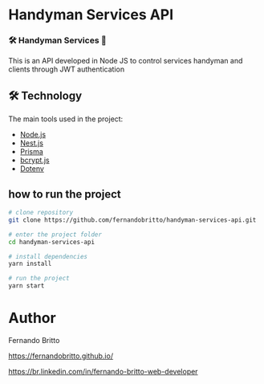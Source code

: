 # Handyman Services API

### :hammer_and_wrench: Handyman Services :house_with_garden:

This is an API developed in Node JS to control services handyman and clients through JWT authentication

## 🛠 Technology

The main tools used in the project:

- [Node.js][nodejs]
- [Nest.js][nestjs]
- [Prisma][prisma]
- [bcrypt.js][bcryptjs]
- [Dotenv][dotenv]

[nodejs]: https://nodejs.org/
[nestjs]: https://nestjs.com/
[prisma]: https://www.prisma.io/
[bcryptjs]: https://www.npmjs.com/package/bcryptjs
[dotenv]: https://www.npmjs.com/package/dotenv
[license]: https://opensource.org/licenses/MIT

## how to run the project

```bash
# clone repository
git clone https://github.com/fernandobritto/handyman-services-api.git

# enter the project folder
cd handyman-services-api

# install dependencies
yarn install

# run the project
yarn start
```

# Author

Fernando Britto

https://fernandobritto.github.io/

https://br.linkedin.com/in/fernando-britto-web-developer
